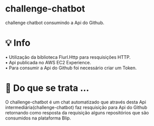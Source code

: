 # challenge-chatbot
challenge chatbot consumindo a Api do Github.

# 💡 Info

• Utilização da biblioteca Flurl.Http para resquisições HTTP. <br>
• Api publicada no AWS EC2 Experience. <br>
• Para consumir a Api do Github foi necessário criar um Token.<br>

# 🎯 Do que se trata ...

O challenge-chatbot é um chat automatizado que através desta Api intermediária(challenge-chatbot) faz resquisição para Api do Github retornando como 
resposta da requisição alguns repositórios que são consumidos na plataforma Blip. <br>
